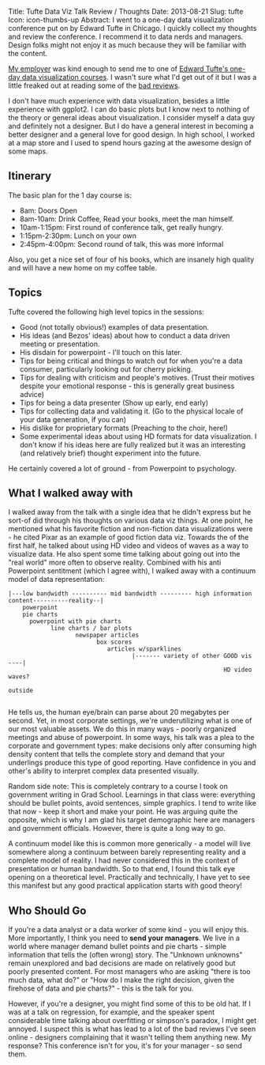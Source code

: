 Title: Tufte Data Viz Talk Review / Thoughts
Date: 2013-08-21
Slug: tufte
Icon: icon-thumbs-up
Abstract: I went to a one-day data visualization conference put on by Edward Tufte in Chicago. I quickly collect my thoughts and review the conference. I recommend it to data nerds and managers. Design folks might not enjoy it as much because they will be familiar with the content.

[My employer](http://www.grubhub.com) was kind enough to send me to one of [Edward Tufte's one-day data visualization courses](http://www.edwardtufte.com/tufte/courses). I wasn't sure what I'd get out of it but I was a little freaked out at reading some of the [bad reviews](http://eagereyes.org/criticism/edward-tufte-one-day-course).

I don't have much experience with data visualization, besides a little experience with ggplot2. I can do basic plots but I know next to nothing of the theory or general ideas about visualization. I consider myself a data guy and definitely not a designer. But I do have a general interest in becoming a better designer and a general love for good design. In high school, I worked at a map store and I used to spend hours gazing at the awesome design of some maps.

Itinerary
-------------
The basic plan for the 1 day course is:

* 8am: Doors Open
* 8am-10am: Drink Coffee, Read your books, meet the man himself.
* 10am-1:15pm: First round of conference talk, get really hungry.
* 1:15pm-2:30pm: Lunch on your own
* 2:45pm-4:00pm: Second round of talk, this was more informal

Also, you get a nice set of four of his books, which are insanely high quality and will have a new home on my coffee table. 

Topics
-------------
Tufte covered the following high level topics in the sessions:

* Good (not totally obvious!) examples of data presentation.
* His ideas (and Bezos' ideas) about how to conduct a data driven meeting or presentation.
* His disdain for powerpoint - I'll touch on this later.
* Tips for being critical and things to watch out for when you're a data consumer, particularly looking out for cherry picking.
* Tips for dealing with criticism and people's motives. (Trust their motives despite your emotional response - this is generally great business advice)
* Tips for being a data presenter (Show up early, end early)
* Tips for collecting data and validating it. (Go to the physical locale of your data generation, if you can)
* His dislike for proprietary formats (Preaching to the choir, here!)
* Some experimental ideas about using HD formats for data visualization. I don't know if his ideas here are fully realized but it was an interesting (and relatively brief) thought experiment into the future.

He certainly covered a lot of ground - from Powerpoint to psychology.

What I walked away with
------------------
I walked away from the talk with a single idea that he didn't express but he sort-of did through his thoughts on various data viz things. At one point, he mentioned what his favorite fiction and non-fiction data visualizations were - he cited Pixar as an example of good fiction data viz. Towards the of the first half, he talked about using HD video and videos of waves as a way to visualize data. He also spent some time talking about going out into the "real world" more often to observe reality. Combined with his anti Powerpoint sentitment (which I agree with), I walked away with a continuum model of data representation:

```
|---low bandwidth ---------- mid bandwidth --------- high information content----------reality--|
    powerpoint
    pie charts
      powerpoint with pie charts
            line charts / bar plots
                   newspaper articles
                         box scores
                            articles w/sparklines
                                   |------- variety of other GOOD vis ----|
                                                             HD video waves?
                                                                                        outside
              
```
He tells us, the human eye/brain can parse about 20 megabytes per second. Yet, in most corporate settings, we're underutilizing what is one of our most valuable assets. We do this in many ways - poorly organized meetings and abuse of powerpoint. In some ways, his talk was a plea to the corporate and government types: make decisions only after consuming high density content that tells the complete story and demand that your underlings produce this type of good reporting. Have confidence in you and other's ability to interpret complex data presented visually.

Random side note: This is completely contrary to a course I took on government writing in Grad School. Learnings in that class were: everything should be bullet points, avoid sentences, simple graphics. I tend to write like that now - keep it short and make your point. He was arguing quite the opposite, which is why I am glad his target demographic here are managers and government officials. However, there is quite a long way to go.

A continuum model like this is common more generically - a model will live somewhere along a continuum between barely representing reality and a complete model of reality. I had never considered this in the context of presentation or human bandwidth. So to that end, I found this talk eye opening on a theoretical level. Practically and technically, I have yet to see this manifest but any good practical application starts with good theory! 

Who Should Go
------------------
If you're a data analyst or a data worker of some kind - you will enjoy this. More importantly, I think you need to __send your managers__. We live in a world where manager demand bullet points and pie charts - simple information that tells the (often wrong) story.  The "Unknown unknowns" remain unexplored and bad decisions are made on relatively good but poorly presented content. For most managers who are asking "there is too much data, what do?" or "How do I make the right decision, given the firehose of data and pie charts?" - this is the talk for you.

However, if you're a designer, you might find some of this to be old hat. If I was at a talk on regression, for example, and the speaker spent considerable time talking about overfitting or simpson's paradox, I might get annoyed. I suspect this is what has lead to a lot of the bad reviews I've seen online - designers complaining that it wasn't telling them anything new. My response? This conference isn't for you, it's for your manager - so send them.
